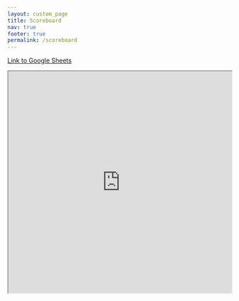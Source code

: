 ```yaml
---
layout: custom_page
title: Scoreboard
nav: true
footer: true
permalink: /scoreboard
---
```


[Link to Google Sheets](https://docs.google.com/spreadsheets/d/e/2PACX-1vS-zhHpESAU1-wkaDAA4rmUaydCXBiVbugkNDhI9QxEI2ZnACsziOdLKYLHFixkuTLzPtpvv4x7Qov3/pubhtml)

<iframe 
    style="width: 100%; height: 500px;"
    src="https://docs.google.com/spreadsheets/d/e/2PACX-1vS-zhHpESAU1-wkaDAA4rmUaydCXBiVbugkNDhI9QxEI2ZnACsziOdLKYLHFixkuTLzPtpvv4x7Qov3/pubhtml?widget=true&amp;headers=false">
</iframe>